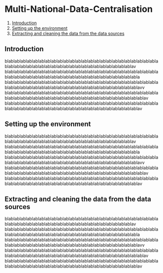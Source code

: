 # Multi-National-Data-Centralisation

1. [Introduction](#Introduction)
2. [Setting up the environment](section1)
3. [Extracting and cleaning the data from the data sources](section2)

## Introduction

blablablablablablablablablablablablablablablablablablablablablablablablablablablablablablablablablablablablablablablablablablablablablablav
blablablablablablablablablablablablablablablablablablablablablablablablablablablablablablablablablablablablablablablablablablablablablablabla
blablablablablablablablablablablablablablablablablablablablablablablablablablablablablablablablablablablablablablablablablablablablablablablavv
blablablablablablablablablablablablablablablablablablablablablablablablablablablablablablablablablablablablablablablablablablablablablablablablav
blablablablablablablablablablablablablablablablablablablablablablablablablablablablablablablablablablablablablablablablablablablablablablablav

## Setting up the environment <a name="#section1"></a>

blablablablablablablablablablablablablablablablablablablablablablablablablablablablablablablablablablablablablablablablablablablablablablav
blablablablablablablablablablablablablablablablablablablablablablablablablablablablablablablablablablablablablablablablablablablablablablabla
blablablablablablablablablablablablablablablablablablablablablablablablablablablablablablablablablablablablablablablablablablablablablablablavv
blablablablablablablablablablablablablablablablablablablablablablablablablablablablablablablablablablablablablablablablablablablablablablablablav
blablablablablablablablablablablablablablablablablablablablablablablablablablablablablablablablablablablablablablablablablablablablablablablav

## Extracting and cleaning the data from the data sources <a name="#section2"></a>

blablablablablablablablablablablablablablablablablablablablablablablablablablablablablablablablablablablablablablablablablablablablablablav
blablablablablablablablablablablablablablablablablablablablablablablablablablablablablablablablablablablablablablablablablablablablablablabla
blablablablablablablablablablablablablablablablablablablablablablablablablablablablablablablablablablablablablablablablablablablablablablablavv
blablablablablablablablablablablablablablablablablablablablablablablablablablablablablablablablablablablablablablablablablablablablablablablablav
blablablablablablablablablablablablablablablablablablablablablablablablablablablablablablablablablablablablablablablablablablablablablablablav
